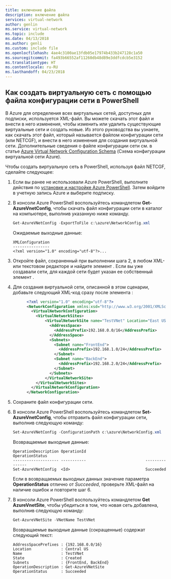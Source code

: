 ```yaml
---
title: включение файла
description: включение файла
services: virtual-network
author: genlin
ms.service: virtual-network
ms.topic: include
ms.date: 04/13/2018
ms.author: genli
ms.custom: include file
ms.openlocfilehash: 4ae4c3100ae13fdb05e17974b433b247128c1a50
ms.sourcegitcommit: fa493b66552af11260db48d89e3ddfcdcb5e3152
ms.translationtype: HT
ms.contentlocale: ru-RU
ms.lasthandoff: 04/23/2018
---
```

## <a name="how-to-create-a-virtual-network-using-a-network-config-file-from-powershell"></a>Как создать виртуальную сеть с помощью файла конфигурации сети в PowerShell
В Azure для определения всех виртуальных сетей, доступных для подписки, используется XML-файл. Вы можете скачать этот файл и внести в него изменения, чтобы изменить или удалить существующие виртуальные сети и создать новые. Из этого руководства вы узнаете, как скачать этот файл, который называется файлом конфигурации сети (или NETCGF), и внести в него изменения для создания виртуальной сети. Дополнительные сведения о файле конфигурации сети см. в статье [Azure Virtual Network Configuration Schema](https://msdn.microsoft.com/library/azure/jj157100.aspx) (Схема конфигурации виртуальной сети Azure).

Чтобы создать виртуальную сеть в PowerShell, используя файл NETCGF, сделайте следующее:

1. Если вы ранее не использовали Azure PowerShell, выполните действия по [установке и настройке Azure PowerShell](/powershell/azureps-cmdlets-docs). Затем войдите в учетную запись Azure и выберите подписку.
2. В консоли Azure PowerShell воспользуйтесь командлетом **Get-AzureVnetConfig**, чтобы скачать файл конфигурации сети в каталог на компьютере, выполнив указанную ниже команду. 
   
   ```powershell
   Get-AzureVNetConfig -ExportToFile c:\azure\NetworkConfig.xml
   ```
   
   Ожидаемые выходные данные:
  
      ```
      XMLConfiguration                                                                                                     
      ----------------                                                                                                     
      <?xml version="1.0" encoding="utf-8"?>...
      ```

3. Откройте файл, сохраненный при выполнении шага 2, в любом XML- или текстовом редакторе и найдите элемент **<VirtualNetworkSites>**. Если вы уже создавали сети, для каждой сети будет указан ее собственный элемент **<VirtualNetworkSite>**.
4. Для создания виртуальной сети, описанной в этом сценарии, добавьте следующий XML-код сразу после элемента **<VirtualNetworkSites>** :

   ```xml
         <?xml version="1.0" encoding="utf-8"?>
         <NetworkConfiguration xmlns:xsd="http://www.w3.org/2001/XMLSchema" xmlns:xsi="http://www.w3.org/2001/XMLSchema-instance" xmlns="http://schemas.microsoft.com/ServiceHosting/2011/07/NetworkConfiguration">
           <VirtualNetworkConfiguration>
             <VirtualNetworkSites>
                 <VirtualNetworkSite name="TestVNet" Location="East US">
                   <AddressSpace>
                     <AddressPrefix>192.168.0.0/16</AddressPrefix>
                   </AddressSpace>
                   <Subnets>
                     <Subnet name="FrontEnd">
                       <AddressPrefix>192.168.1.0/24</AddressPrefix>
                     </Subnet>
                     <Subnet name="BackEnd">
                       <AddressPrefix>192.168.2.0/24</AddressPrefix>
                     </Subnet>
                   </Subnets>
                 </VirtualNetworkSite>
             </VirtualNetworkSites>
           </VirtualNetworkConfiguration>
         </NetworkConfiguration>
   ```
   
5. Сохраните файл конфигурации сети.
6. В консоли Azure PowerShell воспользуйтесь командлетом **Set-AzureVnetConfig**, чтобы отправить файл конфигурации сети, выполнив следующую команду: 
   
   ```powershell
   Set-AzureVNetConfig -ConfigurationPath c:\azure\NetworkConfig.xml
   ```
   
   Возвращаемые выходные данные:
   
      ```
      OperationDescription OperationId                          OperationStatus
      -------------------- -----------                          ---------------
      Set-AzureVNetConfig  <Id>                                 Succeeded 
      ```
   
   Если в возвращаемых выходных данных значение параметра **OperationStatus** отлично от *Succeeded*, проверьте XML-файл на наличие ошибок и повторите шаг 6.

7. В консоли Azure PowerShell воспользуйтесь командлетом **Get AzureVnetSite**, чтобы убедиться в том, что новая сеть добавлена, выполнив следующую команду: 

   ```powershell
   Get-AzureVNetSite -VNetName TestVNet
   ```
   
   Возвращаемые выходные данные (сокращенные) содержат следующий текст:
  
      ```
      AddressSpacePrefixes : {192.168.0.0/16}
      Location             : Central US
      Name                 : TestVNet
      State                : Created
      Subnets              : {FrontEnd, BackEnd}
      OperationDescription : Get-AzureVNetSite
      OperationStatus      : Succeeded
      ```

